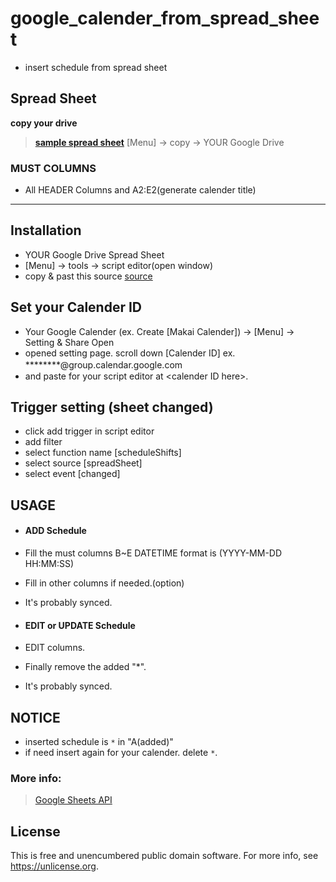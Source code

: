 # google_calender_from_spread_sheet

- insert schedule from spread sheet

## Spread Sheet

 __copy your drive__
 > **[sample spread sheet](https://docs.google.com/spreadsheets/d/1sBh8rc-nnwt-Ma067rqBUcL878I2bsXkwd1DiU0s1V4/edit?usp=sharing)**
 > [Menu] -> copy -> YOUR Google Drive
  
 ### MUST COLUMNS
 - All HEADER Columns and A2:E2(generate calender title)

-------------

## Installation

- YOUR Google Drive Spread Sheet 
- [Menu] -> tools -> script editor(open window)
- copy & past this source [source](https://github.com/anone99/google_calender_from_spread_sheet/blob/main/index.js)

## Set your Calender ID

- Your Google Calender (ex. Create [Makai Calender]) -> [Menu] -> Setting & Share Open
- opened setting page. scroll down [Calender ID] ex. ********@group.calendar.google.com　
- and paste for your script editor at \<calender ID here\>.

## Trigger setting (sheet changed)

- click add trigger in script editor
- add filter
- select function name \[scheduleShifts\] 
- select source \[spreadSheet\] 
- select event \[changed\] 

## USAGE

- #### ADD Schedule
 - Fill the must columns B~E 
   DATETIME format is (YYYY-MM-DD HH:MM:SS)
 - Fill in other columns if needed.(option)
 - It's probably synced. 
 
- #### EDIT or UPDATE Schedule
 - EDIT columns.
 - Finally remove the added "*".
 - It's probably synced. 
 
## NOTICE

 - inserted schedule is `*` in "A(added)"
 - if need insert again for your calender. delete `*`. 


### More info:

> [Google Sheets API](https://developers.google.com/sheets/api/reference/rest)

## License
This is free and unencumbered public domain software. For more info, see https://unlicense.org.
